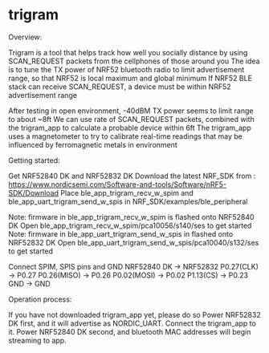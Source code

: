 # trigram

Overview:

Trigram is a tool that helps track how well you socially distance by using SCAN_REQUEST packets from the cellphones of those around you
The idea is to tune the TX power of NRF52 bluetooth radio to limit advertisement range, so that NRF52 is local maximum and global minimum
If NRF52 BLE stack can receive SCAN_REQUEST, a device must be within NRF52 advertisement range

After testing in open environment, -40dBM TX power seems to limit range to about ~8ft
We can use rate of SCAN_REQUEST packets, combined with the trigram_app to calculate a probable device within 6ft
The trigram_app uses a magnetometer to try to calibrate real-time readings that may be influenced by ferromagnetic metals in environment

Getting started:

Get NRF52840 DK and NRF52832 DK
Download the latest NRF_SDK from : https://www.nordicsemi.com/Software-and-tools/Software/nRF5-SDK/Download
Place ble_app_trigram_recv_w_spim and ble_app_uart_trigram_send_w_spis in NRF_SDK/examples/ble_peripheral

Note: firmware in ble_app_trigram_recv_w_spim is flashed onto NRF52840 DK
Open ble_app_trigram_recv_w_spim/pca10056/s140/ses to get started
Note: firmware in ble_app_uart_trigram_send_w_spis in flashed onto NRF52832 DK
Open ble_app_uart_trigram_send_w_spis/pca10040/s132/ses to get started

Connect SPIM, SPIS pins and GND
NRF52840 DK         ->          NRF52832
P0.27(CLK)          ->          P0.27
P0.26(MISO)         ->          P0.26
P0.02(MOSI)         ->          P0.02
P1.13(CS)           ->          P0.23
GND                 ->          GND

Operation process:

If you have not downloaded trigram_app yet, please do so
Power NRF52832 DK first, and it will advertise as NORDIC_UART. Connect the trigram_app to it.
Power NRF52840 DK second, and bluetooth MAC addresses will begin streaming to app.




